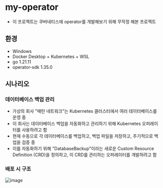 # my-operator

* 이 프로젝트는 쿠버네티스에 operator를 개발해보기 위해 무작정 해본 프로젝트

## 환경

* Windows
* Docker Desktop + Kubernetes + WSL
* go 1.21.11
* operator-sdk 1.35.0

## 시나리오

### 데이터베이스 백업 관리

* 가상의 회사 "매탄 네트워크"는 Kubernetes 클러스터에서 여러 데이터베이스를 운영 중
* 이 회사는 데이터베이스 백업을 자동화하고 관리하기 위해 Kubernetes 오퍼레이터를 사용하려고 함
* 현재 수동으로 각 데이터베이스를 백업하고, 백업 파일을 저장하고, 주기적으로 백업을 검증 중
* 이를 자동화하기 위해 "DatabaseBackup"이라는 새로운 Custom Resource Definition (CRD)을 정의하고, 이 CRD를 관리하는 오퍼레이터를 개발하려고 함

### 배포 시 구조

![image](https://github.com/LeeMinki/my-operator/assets/28076542/276b31e9-16c6-4c54-aff7-6d5661b2b5ad)

<div hidden>
```
@startuml
skinparam componentStyle rectangle

package "Kubernetes Cluster" {
    [Kubernetes API Server]
    
    package "my-operator-system Namespace" {
        [my-operator-controller-manager Deployment] -down-> [my-operator-controller-manager Pod]
        [my-operator-controller-manager Pod] -down-> [Service Account: my-operator-controller-manager]
        [my-operator-controller-manager Pod] --> [Role: my-operator-manager-role]
        [my-operator-controller-manager Pod] --> [Role Binding: my-operator-manager-rolebinding]
    }
    
    package "default Namespace" {
        [StatefulSet: Database] -down-> [Pod: Database Pod]
        [StatefulSet: Database] --> [Persistent Volume Claim: Database PVC]
        [Persistent Volume Claim: Database PVC] -down-> [Persistent Volume: Database PV]
    }
    
    [Kubernetes API Server] -down-> [CRD: DatabaseBackup]
    [Kubernetes API Server] -down-> [CR: databasebackup-sample]
    [CR: databasebackup-sample] --> [CRD: DatabaseBackup]
    [my-operator-controller-manager Pod] -down-> [CRD: DatabaseBackup]
}

package "External Registry" {
    [Docker Hub]
    [Docker Hub] --> [Image: bbobbigul/my-operator:latest]
    [Image: bbobbigul/my-operator:latest] --> [my-operator-controller-manager Deployment]
}

package "Operator SDK" {
    [Operator SDK] --> [my-operator-controller-manager Deployment]
    [Operator SDK] --> [CRD: DatabaseBackup]
    [Operator SDK] --> [Controller Code]
}

package "Controller Code" {
    [DatabaseBackup Controller] -down-> [Reconcile Logic]
    [Reconcile Logic] --> [Backup Script]
    [Backup Script] --> [StatefulSet: Database]
}

package "Database Backup Process" {
    [DatabaseBackup Custom Resource] -down-> [CRD: DatabaseBackup]
    [DatabaseBackup Custom Resource] --> [DatabaseBackup Controller]
    [DatabaseBackup Controller] --> [StatefulSet: Database]
    [StatefulSet: Database] --> [Backup Script]
    [Backup Script] --> [Persistent Volume: Database PV]
    [Backup Script] --> [Persistent Volume Claim: Database PVC]
}
@enduml
```
</div>

## 과정

### Operator SDK로 오퍼레이터 작성

#### 1. GitHub 리포지토리 생성

GitHub에 `my-operator`라는 새 리포지토리를 생성

#### 2. Operator SDK 설치 (Windows WSL 환경)

```sh
export ARCH=$(case $(uname -m) in x86_64) echo -n amd64 ;; aarch64) echo -n arm64 ;; *) echo -n $(uname -m) ;; esac)
export OS=$(uname | awk '{print tolower($0)}')
export OPERATOR_SDK_DL_URL=https://github.com/operator-framework/operator-sdk/releases/download/v1.35.0
curl -LO ${OPERATOR_SDK_DL_URL}/operator-sdk_${OS}_${ARCH}
chmod +x operator-sdk_${OS}_${ARCH} && sudo mv operator-sdk_${OS}_${ARCH} /usr/local/bin/operator-sdk
```

#### 3. 새로운 오퍼레이터 프로젝트 생성

```sh
mkdir my-operator
cd my-operator
operator-sdk init --domain test.io --repo github.com/leeminki/my-operator
```

* `--domain test.io`
  * 도메인은 CRD를 구분하고 네임스페이스를 정리하기 위해 사용
  * 일반적으로 조직이나 프로젝트를 식별할 수 있는 도메인
  * 예: `test.io`는 `apiVersion`에 포함되어 CRD의 고유성 보장
    * `apiVersion: databases.test.io/v1`

* `--repo github.com/leeminki/my-operator`
  * 리포지토리 경로로 Go 모듈의 경로 지정
  * 이 값은 코드 내에서 패키지를 가져올 때 사용
  * 예: `github.com/leeminki/my-operator`는 GitHub에서 프로젝트를 호스팅하는 경로

#### 4. API 및 컨트롤러 생성

```sh
operator-sdk create api --group databases --version v1 --kind DatabaseBackup --resource --controller
```

* `--group databases`
  * **그룹 이름**: CRD를 그룹화하는 데 사용
  * 그룹은 API 그룹을 정의하며, 일반적으로 도메인과 함께 사용
  * 예: `databases` 그룹은 데이터베이스 관련 리소스를 그룹화하는 데 사용
    * `apiVersion: databases.test.io/v1`

* `--version v1`:
  * **API 버전**: CRD의 버전을 정의
  * 일반적으로 `v1alpha1`, `v1beta1`, `v1` 등의 형태로 사용
  * 예: `v1`은 안정적인 첫 번째 버전을 의미

* `--kind DatabaseBackup`
  * **리소스 종류**: 새로운 커스텀 리소스의 종류를 정의
  * CRD의 `kind` 필드에 사용
  * 예: `DatabaseBackup`은 데이터베이스 백업을 나타내는 리소스

* `--resource`:
  * **리소스 생성 플래그**: 이 플래그를 사용하면 CRD 스키마와 관련 코드가 생성됨
  * 이 플래그를 설정하면 `api/v1/databasebackup_types.go` 파일이 생성됨

* `--controller`:
  * **컨트롤러 생성 플래그**: 이 플래그를 사용하면 리소스를 관리하는 컨트롤러 코드가 생성됨
  * 이 플래그를 설정하면 `controllers/databasebackup_controller.go` 파일이 생성됨

##### 4.1. `api/v1/databasebackup_types.go`

* CRD 스키마를 정의하는 파일
* 이 파일에서 `DatabaseBackup` 리소스의 `Spec`과 `Status`를 정의

##### 4.2. `controllers/databasebackup_controller.go`

* CRD를 관리하는 컨트롤러 코드
* 이 파일에서 `DatabaseBackup` 리소스의 생성, 업데이트, 삭제 시 필요한 로직을 구현

### 프로젝트 구조 설명

#### 4.3. 프로젝트 구조 설명

```bash
.
├── Dockerfile
├── Makefile
├── PROJECT
├── README.md
├── api
│   └── v1
│       ├── databasebackup_types.go
│       ├── groupversion_info.go
│       └── zz_generated.deepcopy.go
├── bin
│   └── controller-gen
├── cmd
│   └── main.go
├── config
│   ├── crd
│   │   ├── kustomization.yaml
│   │   └── kustomizeconfig.yaml
│   ├── default
│   │   ├── kustomization.yaml
│   │   ├── manager_auth_proxy_patch.yaml
│   │   └── manager_config_patch.yaml
│   ├── manager
│   │   ├── kustomization.yaml
│   │   └── manager.yaml
│   ├── manifests
│   │   └── kustomization.yaml
│   ├── prometheus
│   │   ├── kustomization.yaml
│   │   └── monitor.yaml
│   ├── rbac
│   │   ├── auth_proxy_client_clusterrole.yaml
│   │   ├── auth_proxy_role.yaml
│   │   ├── auth_proxy_role_binding.yaml
│   │   ├── auth_proxy_service.yaml
│   │   ├── databasebackup_editor_role.yaml
│   │   ├── databasebackup_viewer_role.yaml
│   │   ├── kustomization.yaml
│   │   ├── leader_election_role.yaml
│   │   ├── leader_election_role_binding.yaml
│   │   ├── role.yaml
│   │   ├── role_binding.yaml
│   │   └── service_account.yaml
│   ├── samples
│   │   ├── databases_v1_databasebackup.yaml
│   │   └── kustomization.yaml
│   └── scorecard
│       ├── bases
│       │   └── config.yaml
│       ├── kustomization.yaml
│       └── patches
│           ├── basic.config.yaml
│           └── olm.config.yaml
├── go.mod
├── go.sum
├── hack
│   └── boilerplate.go.txt
├── internal
│   └── controller
│       ├── databasebackup_controller.go
│       ├── databasebackup_controller_test.go
│       └── suite_test.go
└── test
    ├── e2e
    │   ├── e2e_suite_test.go
    │   └── e2e_test.go
    └── utils
        └── utils.go
```

##### 4.3.1. 각 파일 및 디렉토리의 역할

###### 루트 디렉토리

* `Dockerfile`
  * 컨테이너 이미지를 빌드하기 위한 설정 파일
  * 오퍼레이터의 컨테이너 이미지를 만들 때 사용됨
* `Makefile`
  * 빌드, 테스트, 배포 등의 작업을 자동화하기 위한 설정 파일
  * `make` 명령어로 사용
* `PROJECT`
  * 프로젝트 메타데이터를 정의하는 파일
  * Operator SDK에서 사용하는 프로젝트 설정이 포함
* `README.md`
  * 프로젝트에 대한 설명과 사용 방법 등을 문서화한 파일
* `go.mod`
  * Go 모듈 파일로, 프로젝트의 종속성과 모듈 정보를 관리
* `go.sum`
  * `go.mod` 파일에 명시된 종속성의 체크섬 정보를 포함

###### `cmd` 디렉토리

* `main.go`
  * 오퍼레이터의 진입점 파일 메인 함수가 정의되어 있음
  * 오퍼레이터의 초기화와 실행이 이 파일에서 이루어짐

###### `api/v1` 디렉토리

* `databasebackup_types.go`
  * CRD의 스키마를 정의하는 파일
  * `DatabaseBackup` 리소스의 `Spec`과 `Status` 구조체가 이 파일에 정의됨
* `groupversion_info.go`
  * API 그룹과 버전을 정의하는 파일
  * 이 파일은 CRD가 속한 그룹과 버전을 Kubernetes에 등록
* `zz_generated.deepcopy.go`
  * 쿠버네티스 코드 생성 도구가 자동으로 생성하는 파일
  * `deepcopy` 함수들을 포함하고 있으며 각 커스텀 리소스의 구조체에 대해 deep copy를 수행하는 메서드 수행

###### `bin` 디렉토리

* `controller-gen`
  * 쿠버네티스 코드 생성 바이너리

###### `config` 디렉토리

* `crd`
  * CRD 정의와 관련된 Kubernetes 리소스 파일들이 포함된 디렉토리
  * `kustomization.yaml`
    * Kustomize 설정 파일로, CRD 관련 리소스의 패치를 정의
  * `kustomizeconfig.yaml`
    * Kustomize 설정 파일로, 특정 필드의 동작을 조정

* `default`
  * 기본 설정 파일들이 포함된 디렉토리
  * `kustomization.yaml`
    * 기본 설정을 위한 Kustomize 파일
  * `manager_auth_proxy_patch.yaml`
    * 매니저 인증 프록시 설정 패치
  * `manager_config_patch.yaml`
    * 매니저 설정 패치 파일

* `manager`
  * 매니저 관련 설정 파일들이 포함된 디렉토리
  * `kustomization.yaml`
    * 매니저 설정을 위한 Kustomize 파일
  * `manager.yaml`
    * 매니저의 배포 설정 파일

* `manifests`
  * 전체 매니페스트 파일들이 포함된 디렉토리
  * `kustomization.yaml`
    * 매니페스트 설정을 위한 Kustomize 파일

* `prometheus`
  * Prometheus 관련 설정 파일들이 포함된 디렉토리
  * `kustomization.yaml`
    * Prometheus 설정을 위한 Kustomize 파일
  * `monitor.yaml`
    * Prometheus 모니터 설정 파일

* `rbac`
  * 역할 기반 접근 제어(RBAC) 설정 파일들이 포함된 디렉토리
  * 다양한 역할, 역할 바인딩, 서비스 계정 관련 설정 파일들이 있음
  * `auth_proxy_client_clusterrole.yaml`
    * 인증 프록시 클라이언트 클러스터 역할 설정
  * `auth_proxy_role.yaml`
    * 인증 프록시 역할 설정
  * `auth_proxy_role_binding.yaml`
    * 인증 프록시 역할 바인딩 설정
  * `auth_proxy_service.yaml`
    * 인증 프록시 서비스 설정
  * `databasebackup_editor_role.yaml`
    * DatabaseBackup 리소스의 에디터 역할 설정
  * `databasebackup_viewer_role.yaml`
    * DatabaseBackup 리소스의 뷰어 역할 설정
  * `kustomization.yaml`
    * RBAC 설정을 위한 Kustomize 파일
  * `leader_election_role.yaml`
    * 리더 선출 역할 설정
  * `leader_election_role_binding.yaml`
    * 리더 선출 역할 바인딩 설정
  * `role.yaml`
    * 역할 설정 파일
  * `role_binding.yaml`
    * 역할 바인딩 설정 파일
  * `service_account.yaml`
    * 서비스 계정 설정 파일

* `samples`
  * 샘플 CR 파일들이 포함된 디렉토리
  * `databases_v1_databasebackup.yaml`
    * DatabaseBackup 리소스의 샘플 YAML 파일
  * `kustomization.yaml`
    * 샘플 설정을 위한 Kustomize 파일

* `scorecard`
  * 오퍼레이터의 테스트와 검증을 위한 설정 파일들이 포함된 디렉토리
  * `bases`
    * 기본 설정 파일이 포함된 디렉토리
    * `config.yaml`
      * 기본 설정 파일
  * `kustomization.yaml`
    * 스코어카드 설정을 위한 Kustomize 파일
  * `patches`
    * 추가 설정 패치 파일들이 포함된 디렉토리
    * `basic.config.yaml`
      * 기본 설정 패치 파일
    * `olm.config.yaml`
      * OLM 설정 패치 파일

###### `internal/controller` 디렉토리

* `databasebackup_controller.go`
  * 컨트롤러 로직을 정의하는 파일
  * `DatabaseBackup` 리소스의 생성, 업데이트, 삭제 시 필요한 로직을 구현
* `databasebackup_controller_test.go`
  * `DatabaseBackup` 컨트롤러의 테스트 파일
* `suite_test.go`
  * 테스트 스위트 파일. 오퍼레이터의 테스트를 위해 사용

###### `hack` 디렉토리

* `boilerplate.go.txt`
  * 코드 생성 시 사용할 보일러플레이트(기본 템플릿) 파일

###### `test` 디렉토리

* `e2e`
  * End-to-End 테스트 파일들이 포함된 디렉토리
  * `e2e_suite_test.go`
    * E2E 테스트 스위트 파일
  * `e2e_test.go`
    * E2E 테스트 파일
* `utils`
  * 유틸리티 파일들이 포함된 디렉토리
  * `utils.go`
    * 유틸리티 함수 정의 파일

### 5. CRD 및 컨트롤러 코드 작성

* `api/v1/databasebackup_types.go`와 `controllers/databasebackup_controller.go` 파일을 작성

#### 5.1 `api/v1/databasebackup_types.go`

```go
package v1

import (
	metav1 "k8s.io/apimachinery/pkg/apis/meta/v1"
)

// DatabaseBackupSpec는 DatabaseBackup 리소스의 원하는 상태를 정의
type DatabaseBackupSpec struct {
	// 데이터베이스 이름
	DatabaseName string `json:"databaseName,omitempty"`
	// 백업 일정 (cron 형식)
	Schedule string `json:"schedule,omitempty"`
	// 백업 파일을 저장할 경로
	BackupPath string `json:"backupPath,omitempty"`
}

// DatabaseBackupStatus는 DatabaseBackup 리소스의 현재 상태를 정의
type DatabaseBackupStatus struct {
	// 마지막 백업 시간이 기록
	LastBackupTime metav1.Time `json:"lastBackupTime,omitempty"`
}

// +kubebuilder:object:root=true
// +kubebuilder:subresource:status



// DatabaseBackup은 DatabaseBackup API의 스키마
type DatabaseBackup struct {
	// API의 타입 메타데이터를 포함
	metav1.TypeMeta `json:",inline"`
	// 오브젝트 메타데이터를 포함 (이름, 네임스페이스, 레이블 등).
	metav1.ObjectMeta `json:"metadata,omitempty"`

	// 사용자가 설정하는 원하는 상태 (spec)를 포함
	Spec DatabaseBackupSpec `json:"spec,omitempty"`
	// 오퍼레이터가 관리하는 현재 상태 (status)를 포함
	Status DatabaseBackupStatus `json:"status,omitempty"`
}

// +kubebuilder:object:root=true

// DatabaseBackupList는 여러 DatabaseBackup 리소스를 포함하는 리스트
type DatabaseBackupList struct {
	metav1.TypeMeta `json:",inline"`
	metav1.ListMeta `json:"metadata,omitempty"`
	Items           []DatabaseBackup `json:"items"`
}

func init() {
	// DatabaseBackup와 DatabaseBackupList 타입을 스키마에 등록
	SchemeBuilder.Register(&DatabaseBackup{}, &DatabaseBackupList{})
}
```

#### 5.2 `internal/controller/databasebackup_controller.go`

```go
package controller

import (
	"context"
	"fmt"
	"time"

	"k8s.io/apimachinery/pkg/api/errors"
	"k8s.io/apimachinery/pkg/runtime"
	metav1 "k8s.io/apimachinery/pkg/apis/meta/v1"
	ctrl "sigs.k8s.io/controller-runtime"
	"sigs.k8s.io/controller-runtime/pkg/client"
	"sigs.k8s.io/controller-runtime/pkg/log"

	databasesv1 "github.com/leeminki/my-operator/api/v1"
)

// DatabaseBackupReconciler는 DatabaseBackup 객체를 관리하는 컨트롤러
type DatabaseBackupReconciler struct {
	client.Client
	Scheme *runtime.Scheme
}

// Reconcile 함수는 DatabaseBackup 객체의 상태를 읽고 변경 사항을 반영
func (r *DatabaseBackupReconciler) Reconcile(ctx context.Context, req ctrl.Request) (ctrl.Result, error) {
	log := log.FromContext(ctx)

	// DatabaseBackup 인스턴스를 가져옴
	backup := &databasesv1.DatabaseBackup{}
	err := r.Get(ctx, req.NamespacedName, backup)
	if err != nil {
		if errors.IsNotFound(err) {
			// DatabaseBackup 리소스를 찾을 수 없는 경우, 삭제된 것으로 간주하고 처리하지 않음
			return ctrl.Result{}, nil
		}
		// 리소스를 읽는 도중 에러가 발생한 경우, 재시도를 위해 에러를 반환
		return ctrl.Result{}, err
	}

	// 여기서 백업 로직을 구현
	// 예를 들어, 백업 일정을 확인하고 백업을 수행
	// 백업을 수행하는 가정하에 로그를 출력
	fmt.Printf("Backing up database: %s\n", backup.Spec.DatabaseName)

	// 현재 시간으로 마지막 백업 시간을 업데이트
	backup.Status.LastBackupTime = metav1.Now()
	err = r.Status().Update(ctx, backup)
	if err != nil {
		// 상태 업데이트에 실패한 경우, 에러를 로그에 기록하고 재시도를 위해 에러를 반환
		log.Error(err, "Failed to update DatabaseBackup status")
		return ctrl.Result{}, err
	}

	// 일정 시간 후에 다시 요청을 큐에 넣음 (예: 1분 후).
	return ctrl.Result{RequeueAfter: time.Minute * 1}, nil
}

// SetupWithManager 함수는 컨트롤러를 매니저에 등록
func (r *DatabaseBackupReconciler) SetupWithManager(mgr ctrl.Manager) error {
	// 컨트롤러를 생성하고 DatabaseBackup 리소스를 관리하도록 설정
	return ctrl.NewControllerManagedBy(mgr).
		For(&databasesv1.DatabaseBackup{}).
		Complete(r)
}
```

### 6. Docker 이미지 빌드 및 푸시

#### 6.1 Dockerfile 작성

* 프로젝트 루트 디렉토리에 `Dockerfile`을 작성
* 이 파일은 오퍼레이터를 컨테이너 이미지로 빌드하는 데 사용됨

##### Dockerfile

```Dockerfile
# Stage 1: Build the Go application
FROM golang:1.21 as builder

# Set the working directory inside the container
WORKDIR /workspace

# Copy go mod and sum files
COPY go.mod go.sum ./

# Download and cache Go modules
RUN go mod download

# Copy the rest of the source code
COPY . .

# Build the operator binary
RUN CGO_ENABLED=0 GOOS=linux GOARCH=amd64 go build -a -o manager ./cmd/main.go

# Stage 2: Create the final image
FROM gcr.io/distroless/static:nonroot

# Set the working directory inside the container
WORKDIR /

# Copy the built binary from the builder stage
COPY --from=builder /workspace/manager .

# Use non-root user
USER 65532:65532

# Command to run the operator
ENTRYPOINT ["/manager"]
```

##### `Dockerfile` 빌드 과정

* `golang:1.21` 이미지를 기반으로 Go 애플리케이션을 빌드
* 종속성을 다운로드하고 프로젝트 파일을 복사한 후, 바이너리를 빌드
* `gcr.io/distroless/static:nonroot` 이미지를 기반으로 컨테이너 이미지를 생성
* 빌드된 바이너리를 복사하고, 비루트 사용자로 실행

#### 6.2 이미지 빌드 및 푸시

* Docker Hub에 푸시하겠음

```bash
docker login
make docker-build docker-push IMG=bbobbigul/my-operator:latest
```

* `make docker-build`
  * `Dockerfile`을 사용하여 Docker 이미지를 빌드
* `make docker-push`
  * 빌드된 이미지를 Docker Hub에 푸시
* `IMG=bbobbigul/my-operator:latest`
  * 이미지 태그를 지정

### 7. Kubernetes에 배포

#### 7.1. CRD 설치

* 커스텀 리소스 정의(CRD)를 Kubernetes 클러스터에 설치

```bash
make install
```

* 이 명령은 `config/crd` 디렉토리 내의 CRD 정의 파일들을 Kubernetes 클러스터에 적용

#### 7.2. RBAC 설정 및 오퍼레이터 배포

* RBAC(Role-Based Access Control) 설정을 통해 오퍼레이터가 필요한 권한을 가지도록 함

##### 7.2.1. `config/rbac/role.yaml` 수정

```yaml
apiVersion: rbac.authorization.k8s.io/v1
kind: ClusterRole
metadata:
  name: my-operator-manager-role
rules:
- apiGroups:
  - databases.test.io
  resources:
  - databasebackups
  verbs:
  - get
  - list
  - watch
  - create
  - update
  - patch
  - delete
- apiGroups:
  - databases.test.io
  resources:
  - databasebackups/status
  verbs:
  - get
  - update
  - patch
```

##### 7.2.2. `config/rbac/role_binding.yaml` 수정

```yaml
apiVersion: rbac.authorization.k8s.io/v1
kind: ClusterRoleBinding
metadata:
  name: my-operator-manager-rolebinding
subjects:
- kind: ServiceAccount
  name: my-operator-controller-manager
  namespace: my-operator-system
roleRef:
  kind: ClusterRole
  name: my-operator-manager-role
  apiGroup: rbac.authorization.k8s.io
```

##### 7.2.3. RBAC 설정 적용

```bash
kubectl apply -f config/rbac/
```

##### 7.2.4. 오퍼레이터 배포

```bash
make deploy IMG=bbobbigul/my-operator:latest
```

* 이 명령은 `config/default` 디렉토리 내의 매니페스트 파일들을 사용하여 오퍼레이터를 Kubernetes 클러스터에 배포

#### 7.3. CRD 리소스 사용

* 위 작업으로 `DatabaseBackup` CRD를 사용하여 리소스를 생성할 수 있음
* `config/samples` 디렉토리에 있는 샘플 YAML 파일을 사용하여 `DatabaseBackup` 리소스를 생성

##### databases_v1_databasebackup.yaml 작성

```yaml
apiVersion: databases.test.io/v1
kind: DatabaseBackup
metadata:
  labels:
    app.kubernetes.io/name: databasebackup
    app.kubernetes.io/instance: databasebackup-sample
    app.kubernetes.io/part-of: my-operator
    app.kubernetes.io/managed-by: kustomize
    app.kubernetes.io/created-by: my-operator
  name: databasebackup-sample
spec:
  databaseName: "example-db"
  schedule: "*/5 * * * *"
  backupPath: "/backups/example-db"
```

```bash
kubectl apply -f config/samples/databases_v1_databasebackup.yaml
```

#### 7.4. 리소스 상태 확인

* `DatabaseBackup` 리소스가 생성되고, 오퍼레이터가 이를 관리하는지 확인

```bash
kubectl get databasebackups
NAME                    AGE
databasebackup-sample   16s
```

##### 생성된 `DatabaseBackup` 리소스의 상태를 확인

```bash
kubectl describe databasebackup databasebackup-sample
Name:         databasebackup-sample
Namespace:    default
Labels:       app.kubernetes.io/created-by=my-operator
              app.kubernetes.io/instance=databasebackup-sample
              app.kubernetes.io/managed-by=kustomize
              app.kubernetes.io/name=databasebackup
              app.kubernetes.io/part-of=my-operator
Annotations:  <none>
API Version:  databases.test.io/v1
Kind:         DatabaseBackup
Metadata:
  Creation Timestamp:  2024-06-20T06:41:34Z
  Generation:          2
  Resource Version:    27760
  UID:                 27a48b03-61b6-4280-b7d8-0ce16834b6ed
Spec:
  Backup Path:    /backups/example-db
  Database Name:  example-db
  Schedule:       */5 * * * *
Events:           <none>
```

#### 참고: 오퍼레이터 삭제를 원한다면

```bash
make undeploy
```

### 8. 최종 확인 및 테스트

#### 8.1 Docker Hub에 이미지 푸시 이유

* `make deploy` 명령어를 실행하면, `config/manager/manager.yaml` 파일에서 지정된 Docker 이미지를 사용하여 오퍼레이터를 배포
* 이 파일에는 `image: bbobbigul/my-operator:latest`와 같이 이미지가 지정되어 있음

#### 8.2 오퍼레이터의 역할과 기능

* 오퍼레이터는 특정 리소스(CRD)의 상태를 관리하고, 해당 리소스의 생성, 업데이트, 삭제 이벤트에 반응하여 필요한 작업을 수행
* 이 예제에서는 `DatabaseBackup` 리소스를 모니터링하고, 백업 일정을 확인하여 데이터베이스 백업 작업을 수행
* 백업 작업 후 `LastBackupTime` 필드를 업데이트하여 마지막 백업 시간을 기록
* 이를 통해 데이터베이스 백업 작업이 자동화되고, 백업 상태를 CRD의 상태 필드로 확인할 수 있음

#### 8.3. 최종 확인 및 테스트

#### 8.4. 오퍼레이터 로그 확인

```bash
kubectl -n my-operator-system logs deployment.apps/my-operator-controller-manager -c manager
2024-06-20T07:27:39Z    INFO    setup   starting manager
2024-06-20T07:27:39Z    INFO    starting server {"kind": "health probe", "addr": "[::]:8081"}
2024-06-20T07:27:39Z    INFO    controller-runtime.metrics      Starting metrics server
2024-06-20T07:27:39Z    INFO    controller-runtime.metrics      Serving metrics server  {"bindAddress": "127.0.0.1:8080", "secure": false}
I0620 07:27:39.051395       1 leaderelection.go:250] attempting to acquire leader lease my-operator-system/830ca276.test.io...
I0620 07:27:39.061349       1 leaderelection.go:260] successfully acquired lease my-operator-system/830ca276.test.io     
2024-06-20T07:27:39Z    DEBUG   events  my-operator-controller-manager-544b8c7c57-5l46c_30d97e22-c942-45c4-b17a-f651245c26dc became leader       {"type": "Normal", "object": {"kind":"Lease","namespace":"my-operator-system","name":"830ca276.test.io","uid":"a1465721-4f72-48c9-9ca6-5aa2a119a05f","apiVersion":"coordination.k8s.io/v1","resourceVersion":"31205"}, "reason": "LeaderElection"}
2024-06-20T07:27:39Z    INFO    Starting EventSource    {"controller": "databasebackup", "controllerGroup": "databases.test.io", "controllerKind": "DatabaseBackup", "source": "kind source: *v1.DatabaseBackup"}
2024-06-20T07:27:39Z    INFO    Starting Controller     {"controller": "databasebackup", "controllerGroup": "databases.test.io", "controllerKind": "DatabaseBackup"}
2024-06-20T07:27:39Z    INFO    Starting workers        {"controller": "databasebackup", "controllerGroup": "databases.test.io", "controllerKind": "DatabaseBackup", "worker count": 1}
Backing up database: example-db
Backing up database: example-db
ming@DESKTOP-JGSTGU8:/mnt/c/Users/kai01/Desktop/bbobbigul/go/my-operator$ kubectl -n my-operator-system logs deployment.apps/my-operator-controller-manager -c manager
2024-06-20T07:27:39Z    INFO    setup   starting manager
2024-06-20T07:27:39Z    INFO    starting server {"kind": "health probe", "addr": "[::]:8081"}
2024-06-20T07:27:39Z    INFO    controller-runtime.metrics      Starting metrics server
2024-06-20T07:27:39Z    INFO    controller-runtime.metrics      Serving metrics server  {"bindAddress": "127.0.0.1:8080", "secure": false}
I0620 07:27:39.051395       1 leaderelection.go:250] attempting to acquire leader lease my-operator-system/830ca276.test.io...
I0620 07:27:39.061349       1 leaderelection.go:260] successfully acquired lease my-operator-system/830ca276.test.io     
2024-06-20T07:27:39Z    DEBUG   events  my-operator-controller-manager-544b8c7c57-5l46c_30d97e22-c942-45c4-b17a-f651245c26dc became leader       {"type": "Normal", "object": {"kind":"Lease","namespace":"my-operator-system","name":"830ca276.test.io","uid":"a1465721-4f72-48c9-9ca6-5aa2a119a05f","apiVersion":"coordination.k8s.io/v1","resourceVersion":"31205"}, "reason": "LeaderElection"}
2024-06-20T07:27:39Z    INFO    Starting EventSource    {"controller": "databasebackup", "controllerGroup": "databases.test.io", "controllerKind": "DatabaseBackup", "source": "kind source: *v1.DatabaseBackup"}
2024-06-20T07:27:39Z    INFO    Starting Controller     {"controller": "databasebackup", "controllerGroup": "databases.test.io", "controllerKind": "DatabaseBackup"}
2024-06-20T07:27:39Z    INFO    Starting workers        {"controller": "databasebackup", "controllerGroup": "databases.test.io", "controllerKind": "DatabaseBackup", "worker count": 1}
Backing up database: example-db
Backing up database: example-db
```

* 오퍼레이터가 정상적으로 동작하는지, 백업 작업을 수행하는지 로그를 확인
* 로그에 "Backing up database: example-db" 메시지가 주기적으로 출력되는지 확인

### TODO

* default 네임스페이스에 statefulset DB 실제로 배포
* controller에 DB 접속 계정, 테이블 혹은 컬랙션 정보를 더 추가해서 실제 백업 로직 구현